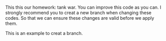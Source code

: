 This this our homework: tank war.
You can improve this code as you can.
I strongly recommend you to creat a new branch when changing these codes.
So that we can ensure these changes are valid before we apply them.

This is an example to creat a branch.